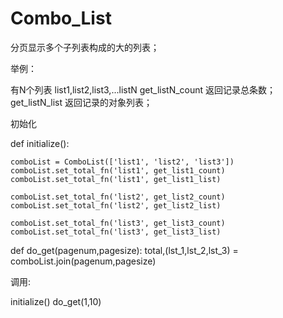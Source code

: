 Combo_List
==========

分页显示多个子列表构成的大的列表；


举例：


有N个列表 list1,list2,list3,...listN
get_listN_count 返回记录总条数；
get_listN_list 返回记录的对象列表；


初始化

def initialize():

    comboList = ComboList(['list1', 'list2', 'list3'])
    comboList.set_total_fn('list1', get_list1_count)
    comboList.set_total_fn('list1', get_list1_list)

    comboList.set_total_fn('list2', get_list2_count)
    comboList.set_total_fn('list2', get_list2_list)

    comboList.set_total_fn('list3', get_list3_count)
    comboList.set_total_fn('list3', get_list3_list)



def do_get(pagenum,pagesize):
    total,(lst_1,lst_2,lst_3) =  comboList.join(pagenum,pagesize)
    
    


调用:

initialize()
do_get(1,10)









